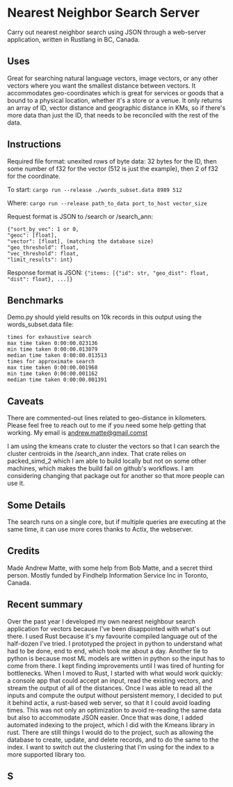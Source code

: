 # Nearest Neighbor Search Server

Carry out nearest neighbor search using JSON through a web-server application, written in Rustlang in BC, Canada.

## Uses

Great for searching natural language vectors, image vectors, or any other vectors where you want the smallest distance between vectors. It accommodates geo-coordinates which is great for services or goods that a bound to a physical location, whether it's a store or a venue. It only returns an array of ID, vector distance and geographic distance in KMs, so if there's more data than just the ID, that needs to be reconciled with the rest of the data.

## Instructions

Required file format: unexited rows of byte data: 32 bytes for the ID, then some number of f32 for the vector (512 is just the example), then 2 of f32 for the coordinate.

To start: ```cargo run --release ./words_subset.data 8989 512```

Where: ```cargo run --release path_to_data port_to_host vector_size```

Request format is JSON to /search or /search_ann:
```
{"sort_by_vec": 1 or 0,
"geoc": [float],
"vector": [float], (matching the database size)
"geo_threshold": float,
"vec_threshold": float,
"limit_results": int}
```

Response format is JSON:
``` {"items: [{"id": str, "geo_dist": float, "dist": float}, ...]} ```

## Benchmarks

Demo.py should yield results on 10k records in this output using the words_subset.data file:

```
times for exhaustive search
max time taken 0:00:00.023136
min time taken 0:00:00.013079
median time taken 0:00:00.013513
times for approximate search
max time taken 0:00:00.001968
min time taken 0:00:00.001162
median time taken 0:00:00.001391
```

## Caveats

There are commented-out lines related to geo-distance in kilometers. Please feel free to reach out to me if you need some help getting that working. My email is andrew.matte@gmail.comst

I am using the kmeans crate to cluster the vectors so that I can search the cluster centroids in the /search_ann index. That crate relies on packed_simd_2 which I am able to build locally but not on some other machines, which makes the build fail on github's workflows. I am considering changing that package out for another so that more people can use it.


## Some Details

The search runs on a single core, but if multiple queries are executing at the same time, it can use more cores thanks to Actix, the webserver.


## Credits

Made Andrew Matte, with some help from Bob Matte, and a secret third person. Mostly funded by Findhelp Information Service Inc in Toronto, Canada.

## Recent summary

Over the past year I developed my own nearest neighbour search application for vectors because I've been disappointed with what's out there. I used Rust because it's my favourite compiled language out of the half-dozen I've tried. I prototyped the project in python to understand what had to be done, end to end, which took me about a day. Another tie to python is because most ML models are written in python so the input has to come from there. I kept finding improvements until I was tired of hunting for bottlenecks. When I moved to Rust, I started with what would work quickly: a console app that could accept an input, read the existing vectors, and stream the output of all of the distances. Once I was able to read all the inputs and compute the output without persistent memory, I decided to put it behind actix, a rust-based web server, so that it I could avoid loading times. This was not only an optimization to avoid re-reading the same data but also to accommodate JSON easier. Once that was done, I added automated indexing to the project, which I did with the Kmeans library in rust. There are still things I would do to the project, such as allowing the database to create, update, and delete records, and to do the same to the index. I want to switch out the clustering that I'm using for the index to a more supported library too.
## S
